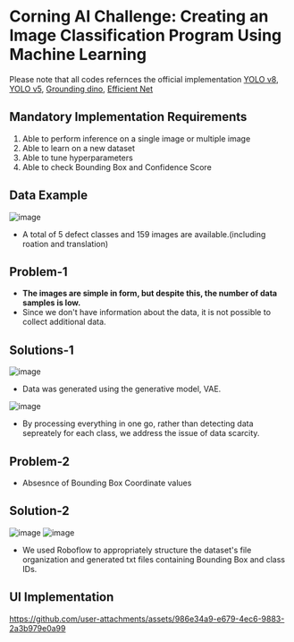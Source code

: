 # Corning AI Challenge: Creating an Image Classification Program Using Machine Learning

Please note that all codes refernces the official implementation [YOLO v8](https://github.com/ultralytics/ultralytics), [YOLO v5](https://github.com/ultralytics/yolov5), [Grounding dino](https://github.com/open-mmlab/mmdetection/blob/main/configs/grounding_dino/README.md), [Efficient Net](https://github.com/qubvel/efficientnet)

## Mandatory Implementation Requirements
1. Able to perform inference on a single image or multiple image
2. Able to learn on a new dataset
3. Able to tune hyperparameters
4. Able to check Bounding Box and Confidence Score

## Data Example
![image](https://github.com/user-attachments/assets/34371972-143f-48d9-a0ac-97c0458c2d18)
- A total of 5 defect classes and 159 images are available.(including roation and translation)

## Problem-1
- __The images are simple in form, but despite this, the number of data samples is low.__
- Since we don't have information about the data, it is not possible to collect additional data.

## Solutions-1

![image](https://github.com/user-attachments/assets/3ca5839e-4e8d-4e83-a34c-1700c0ea3f12)
- Data was generated using the generative model, VAE.

![image](https://github.com/user-attachments/assets/a8a94fdb-0be7-4b8f-a7f4-4acadf3873d7)
- By processing everything in one go, rather than detecting data sepreately for each class, we address the issue of data scarcity.

## Problem-2
- Absesnce of Bounding Box Coordinate values

## Solution-2
![image](https://github.com/user-attachments/assets/fefd272d-fff1-4b1e-8335-ee68ed051b8f)
![image](https://github.com/user-attachments/assets/0101d3e3-d7f4-43c7-ba5f-f2fc13c8950f)
- We used Roboflow to appropriately structure the dataset's file organization and generated txt files containing Bounding Box and class IDs.

## UI Implementation

https://github.com/user-attachments/assets/986e34a9-e679-4ec6-9883-2a3b979e0a99

